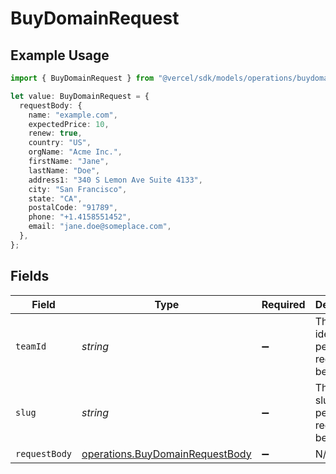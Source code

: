 # BuyDomainRequest

## Example Usage

```typescript
import { BuyDomainRequest } from "@vercel/sdk/models/operations/buydomain.js";

let value: BuyDomainRequest = {
  requestBody: {
    name: "example.com",
    expectedPrice: 10,
    renew: true,
    country: "US",
    orgName: "Acme Inc.",
    firstName: "Jane",
    lastName: "Doe",
    address1: "340 S Lemon Ave Suite 4133",
    city: "San Francisco",
    state: "CA",
    postalCode: "91789",
    phone: "+1.4158551452",
    email: "jane.doe@someplace.com",
  },
};
```

## Fields

| Field                                                                              | Type                                                                               | Required                                                                           | Description                                                                        |
| ---------------------------------------------------------------------------------- | ---------------------------------------------------------------------------------- | ---------------------------------------------------------------------------------- | ---------------------------------------------------------------------------------- |
| `teamId`                                                                           | *string*                                                                           | :heavy_minus_sign:                                                                 | The Team identifier to perform the request on behalf of.                           |
| `slug`                                                                             | *string*                                                                           | :heavy_minus_sign:                                                                 | The Team slug to perform the request on behalf of.                                 |
| `requestBody`                                                                      | [operations.BuyDomainRequestBody](../../models/operations/buydomainrequestbody.md) | :heavy_minus_sign:                                                                 | N/A                                                                                |